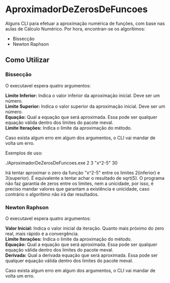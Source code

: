 # AproximadorDeZerosDeFuncoes
Alguns CLI para efetuar a aproximação numérica de funções, com base nas aulas de Cálculo Numérico. Por hora, encontran-se os algorítimos:   
- Bissecção
- Newton Raphson

## Como Utilizar

### Bissecção

O executavel espera quatro argumentos:

**Limite Inferior:** Indica o valor inferior da aproximação inicial. Deve ser um número.   
**Limite Superior:** Indica o valor superior da aproximação inicial. Deve ser um número.   
**Equação:** Qual a equação que será aproximada. Essa pode ser qualquer equação válida dentro dos limites do pacote meval.   
**Limite Iterações:** Indica o limite da aproximação do método.   

Caso exista algum erro em algum dos argumentos, o CLI vai mandar de volta um erro.

Exemplos de uso:

./AproximadorDeZerosDeFuncoes.exe 2 3 "x^2-5" 30

Irá tentar aproximar o zero da função "x^2-5" entre os limites 2(inferior) e 3(superior). É equivalente a tentar achar o resultado de sqrt(5). O programa não faz garantia de zeros entre os limites, nem a unicidade, por isso, é preciso mandar valores que garantam a existência e unicidade, caso contrário o algorítimo não irá dar resultados.

### Newton Raphson

O executavel espera quatro argumentos:

**Valor Inicial:** Indica o valor inicial da iteração. Quanto mais próximo do zero real, mais rápido é a convergência.   
**Limite Iterações:** Indica o limite da aproximação do método.   
**Equação:** Qual a equação que será aproximada. Essa pode ser qualquer equação válida dentro dos limites do pacote meval.   
**Derivada:** Qual a derivada equação que será aproximada. Essa pode ser qualquer equação válida dentro dos limites do pacote meval.   


Caso exista algum erro em algum dos argumentos, o CLI vai mandar de volta um erro.


